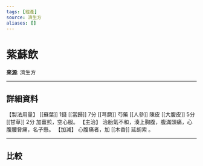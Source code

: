 ```yaml
---
tags: [經產]
source: 濟生方
aliases: []
---
```


# 紫蘇飲

**來源**: 濟生方  

---

## 詳細資料
【製法用量】 [[蘇葉]] 1錢 [[當歸]] 7分 [[芎藭]] 芍藥 [[人參]] 陳皮 [[大腹皮]] 5分 [[甘草]] 2分
加薑煎，空心服。
【主治】
治胎氣不和，湊上胸腹，腹滿頭痛，心腹腰脅痛，名子懸。
【加減】
心腹痛者，加 [[木香]] 延胡索
。

---

## 比較

